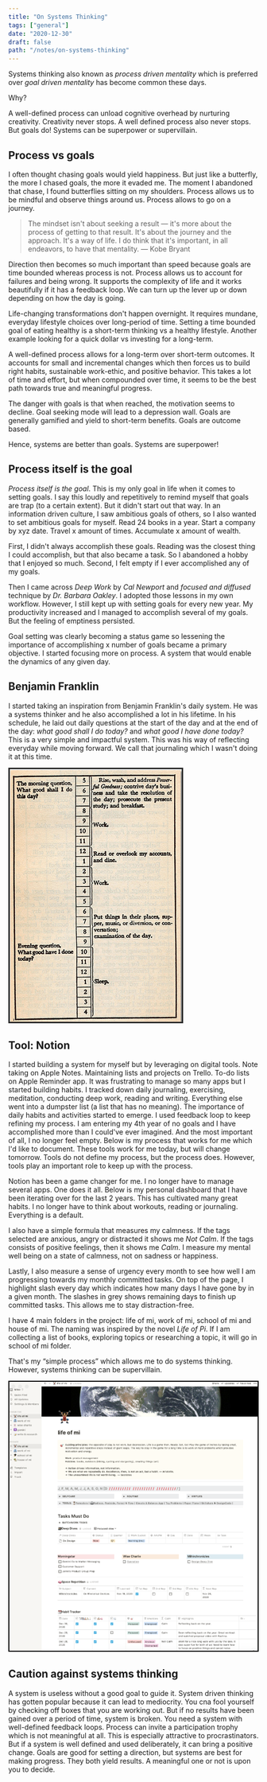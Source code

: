 ```yaml
---
title: "On Systems Thinking"
tags: ["general"]
date: "2020-12-30"
draft: false
path: "/notes/on-systems-thinking"
---
```

Systems thinking also known as _process driven mentality_ which is preferred over _goal driven mentality_ has become common these days.

Why?

A well-defined process can unload cognitive overhead by nurturing creativity. Creativity never stops. A well defined process also never stops. But goals do! Systems can be superpower or supervillain.

## Process vs goals
I often thought chasing goals would yield happiness. But just like a butterfly, the more I chased goals, the more it evaded me. The moment I abandoned that chase, I found butterflies sitting on my shoulders. Process allows us to be mindful and observe things around us. Process allows to go on a journey.

> The mindset isn't about seeking a result — it's more about the process of getting to that result. It's about the journey and the approach. It's a way of life. I do think that it's important, in all endeavors, to have that mentality. — Kobe Bryant

Direction then becomes so much important than speed because goals are time bounded whereas process is not. Process allows us to account for failures and being wrong. It supports the complexity of life and it works beautifully if it has a feedback loop. We can turn up the lever up or down depending on how the day is going.

Life-changing transformations don't happen overnight. It requires mundane, everyday lifestyle choices over long-period of time. Setting a time bounded goal of eating healthy is a short-term thinking vs a healthy lifestyle. Another example looking for a quick dollar vs investing for a long-term.

A well-defined process allows for a long-term over short-term outcomes. It accounts for small and incremental changes which then forces us to build right habits, sustainable work-ethic, and positive behavior. This takes a lot of time and effort, but when compounded over time, it seems to be the best path towards true and meaningful progress.

The danger with goals is that when reached, the motivation seems to decline. Goal seeking mode will lead to a depression wall. Goals are generally gamified and yield to short-term benefits. Goals are outcome based.

Hence, systems are better than goals. Systems are superpower!

## Process itself is the goal

_Process itself is the goal_. This is my only goal in life when it comes to setting goals. I say this loudly and repetitively to remind myself that goals are trap (to a certain extent). But it didn't start out that way. In an information driven culture, I saw ambitious goals of others, so I also wanted to set ambitious goals for myself. Read 24 books in a year. Start a company by xyz date. Travel x amount of times. Accumulate x amount of wealth.

First, I didn't always accomplish these goals. Reading was the closest thing I could accomplish, but that also became a task. So I abandoned a hobby that I enjoyed so much. Second, I felt empty if I ever accomplished any of my goals.

Then I came across _Deep Work_ by _Cal Newport_ and _focused and diffused_ technique by _Dr. Barbara Oakley_. I adopted those lessons in my own workflow. However, I still kept up with setting goals for every new year. My productivity increased and I managed to accomplish several of my goals. But the feeling of emptiness persisted. 

Goal setting was clearly becoming a status game so lessening the importance of accomplishing x number of goals became a primary objective. I started focusing more on process. A system that would enable the dynamics of any given day.

## Benjamin Franklin
I started taking an inspiration from Benjamin Franklin's daily system. He was a systems thinker and he also accomplished a lot in his lifetime. In his schedule, he laid out daily questions at the start of the day and at the end of the day: _what good shall I do today?_ and _what good I have done today?_ This is a very simple and impactful system. This was his way of reflecting everyday while moving forward. We call that journaling which I wasn't doing it at this time.

<img src="../../images/benjamin_franklin_schedule.png" alt="Benjamin Franklin's System"/>
<br>

## Tool: Notion
I started building a system for myself but by leveraging on digital tools. Note taking on Apple Notes. Maintaining lists and projects on Trello. To-do lists on Apple Reminder app. It was frustrating to manage so many apps but I started building habits. I tracked down daily journaling, exercising, meditation, conducting deep work, reading and writing. Everything else went into a dumpster list (a list that has no meaning). The importance of daily habits and activities started to emerge. I used feedback loop to keep refining my process. I am entering my 4th year of no goals and I have accomplished more than I could've ever imagined. And the most important of all, I no longer feel empty. Below is my process that works for me which I'd like to document. These tools work for me today, but will change tomorrow. Tools do not define my process, but the process does. However, tools play an important role to keep up with the process.

Notion has been a game changer for me. I no longer have to manage several apps. One does it all. Below is my personal dashboard that I have been iterating over for the last 2 years. This has cultivated many great habits. I no longer have to think about workouts, reading or journaling. Everything is a default. 

I also have a simple formula that measures my calmness. If the tags selected are anxious, angry or distracted it shows me _Not Calm_. If the tags consists of positive feelings, then it shows me _Calm_. I measure my mental well being on a state of calmness, not on sadness or happiness. 

Lastly, I also measure a sense of urgency every month to see how well I am progressing towards my monthly committed tasks. On top of the page, I highlight slash every day which indicates how many days I have gone by in a given month. The slashes in grey shows remaining days to finish up committed tasks. This allows me to stay distraction-free.

I have 4 main folders in the project: life of mi, work of mi, school of mi and house of mi. The naming was inspired by the novel _Life of Pi_. If I am collecting a list of books, exploring topics or researching a topic, it will go in school of mi folder.

That's my “simple process” which allows me to do systems thinking. However, systems thinking can be supervillain.

<img src="../../images/notion_app.png" alt="My System"/>
<br>

## Caution against systems thinking
A system is useless without a good goal to guide it. System driven thinking has gotten popular because it can lead to mediocrity. You cna fool yourself by checking off boxes that you are working out. But if no results have been gained over a period of time, system is broken. You need a system with well-defined feedback loops. Process can invite a participation trophy which is not meaningful at all. This is especially attractive to procrastinators. But if a system is well defined and used deliberately, it can bring a positive change. Goals are good for setting a direction, but systems are best for making progress. They both yield results. A meaningful one or not is upon you to decide.